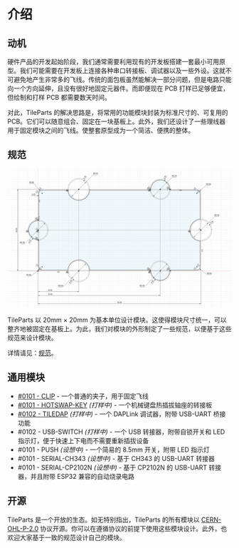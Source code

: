 # 介绍

## 动机

硬件产品的开发起始阶段，我们通常需要利用现有的开发板搭建一套最小可用原型。我们可能需要在开发板上连接各种串口转接板、调试器以及一些外设。这就不可避免地产生非常多的飞线。传统的面包板虽然能解决一部分问题，但是电路只能向一个方向延伸，且没有很好地固定元器件。而即便现在 PCB 打样已足够便宜，但绘制和打样 PCB 都需要数天时间。

对此，TileParts 的解决思路是，将常用的功能模块封装为标准尺寸的、可复用的 PCB。它们可以随意组合、固定在一块基板上。此外，我们还设计了一些理线器用于固定模块之间的飞线。使整套原型成为一个简洁、便携的整体。

## 规范

![](./spec/draft.png)

TileParts 以 20mm × 20mm 为基本单位设计模块。这使得模块尺寸统一，可以整齐地被固定在基板上。为此，我们对模块的外形制定了一些规范，以便基于这些规范来设计模块。

详情请见：[规范](/spec/)。

## 通用模块

* [#0101 - CLIP](https://github.com/TileParts/0101-CLIP) - 一个普通的夹子，用于固定飞线
* [#0101 - HOTSWAP-KEY](https://github.com/TileParts/0101-HOTSWAP-KEY) _(打样中)_ - 一个机械键盘热插拔轴座的转接板
* [#0102 - TILEDAP](https://github.com/TileParts/0102-TILEDAP) _(打样中)_ - 一个 DAPLink 调试器，附带 USB-UART 桥接功能
* #0102 - USB-SWITCH _(打样中)_ - 一个 USB 转接器，附带自锁开关和 LED 指示灯，便于快速上下电而不需要重新插拔设备
* #0101 - PUSH _(设想中)_ - 一个简易的 8.5mm 开关，附带 LED 指示灯
* #0101 - SERIAL-CH343 _(设想中)_ - 基于 CH343 的 USB-UART 转接器
* #0101 - SERIAL-CP2102N _(设想中)_ - 基于 CP2102N 的 USB-UART 转接器，并且附带 ESP32 兼容的自动烧录电路

## 开源

TileParts 是一个开放的生态。如无特别指出，TileParts 的所有模块以 [CERN-OHL-P-2.0](https://spdx.org/licenses/CERN-OHL-P-2.0.html) 协议开源。你可以在遵循协议的前提下使用这些模块设计。此外，也欢迎大家基于一致的规范设计自己的模块。
